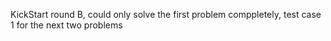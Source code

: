 KickStart round B, could only solve the first problem comppletely, test case 1 for the next two problems
